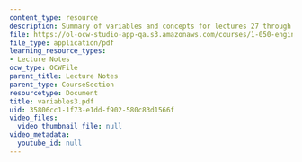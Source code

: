 ```yaml
---
content_type: resource
description: Summary of variables and concepts for lectures 27 through 37.
file: https://ol-ocw-studio-app-qa.s3.amazonaws.com/courses/1-050-engineering-mechanics-i-fall-2007/35806cc11f73e1ddf902580c83d1566f_variables3.pdf
file_type: application/pdf
learning_resource_types:
- Lecture Notes
ocw_type: OCWFile
parent_title: Lecture Notes
parent_type: CourseSection
resourcetype: Document
title: variables3.pdf
uid: 35806cc1-1f73-e1dd-f902-580c83d1566f
video_files:
  video_thumbnail_file: null
video_metadata:
  youtube_id: null
---
```

